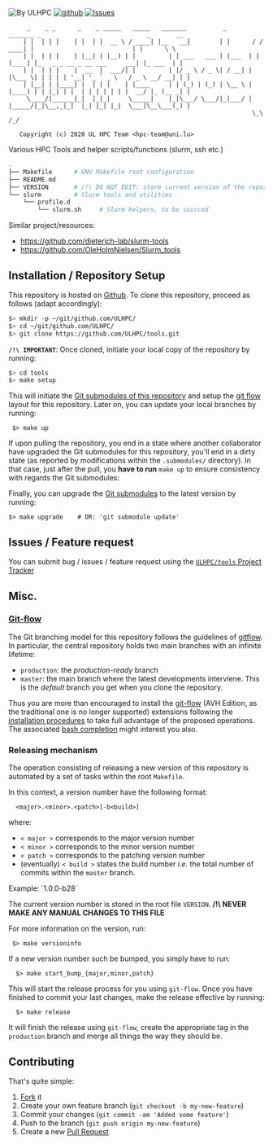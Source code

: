 ![By ULHPC](https://img.shields.io/badge/by-ULHPC-blue.svg) [![github](https://img.shields.io/badge/git-github-lightgray.svg)](https://github.com/ULHPC/tools) [![Issues](https://img.shields.io/badge/issues-github-green.svg)](https://github.com/ULHPC/tools/issues)

         _    _ _      _    _ _____   _____   _______          _        _______ _                             _       __
        | |  | | |    | |  | |  __ \ / ____| |__   __|        | |      / / ____| |                           | |      \ \
        | |  | | |    | |__| | |__) | |         | | ___   ___ | |___  | | (___ | |_   _ _ __ _ __ ___     ___| |_ ___  | |
        | |  | | |    |  __  |  ___/| |         | |/ _ \ / _ \| / __| | |\___ \| | | | | '__| '_ ` _ \   / _ \ __/ __| | |
        | |__| | |____| |  | | |    | |____     | | (_) | (_) | \__ \ | |____) | | |_| | |  | | | | | | |  __/ |_ (__ _| |
         \____/|______|_|  |_|_|     \_____|    |_|\___/ \___/|_|___/ | |_____/|_|\__,_|_|  |_| |_| |_|  \___|\__\___(_) |
                                                                       \_\                                            /_/

       Copyright (c) 2020 UL HPC Team <hpc-team@uni.lu>

Various HPC Tools and helper scripts/functions (slurm, ssh etc.)

```bash
.
├── Makefile      # GNU Makefile root configuration
├── README.md
├── VERSION       # /!\ DO NOT EDIT: store current version of the repository
└── slurm         # Slurm tools and utilities
    └── profile.d
        └── slurm.sh     # Slurm helpers, to be sourced
```

Similar project/resources:

* <https://github.com/dieterich-lab/slurm-tools>
* <https://github.com/OleHolmNielsen/Slurm_tools>





## Installation / Repository Setup

This repository is hosted on [Github](https://github.com/ULHPC/tools).
To clone this repository, proceed as follows (adapt accordingly):

```bash
$> mkdir -p ~/git/github.com/ULHPC/
$> cd ~/git/github.com/ULHPC/
$> git clone https://github.com/ULHPC/tools.git
```

**`/!\ IMPORTANT`**: Once cloned, initiate your local copy of the repository by running:

```bash
$> cd tools
$> make setup
```

This will initiate the [Git submodules of this repository](.gitmodules) and setup the [git flow](https://www.atlassian.com/git/tutorials/comparing-workflows/gitflow-workflow) layout for this repository. Later on, you can update your local branches by running:

     $> make up

If upon pulling the repository, you end in a state where another collaborator have upgraded the Git submodules for this repository, you'll end in a dirty state (as reported by modifications within the `.submodules/` directory). In that case, just after the pull, you **have to run** `make up` to ensure consistency with regards the Git submodules:

Finally, you can upgrade the [Git submodules](.gitmodules) to the latest version by running:

    $> make upgrade    # OR: 'git submodule update'

## Issues / Feature request

You can submit bug / issues / feature request using the [`ULHPC/tools` Project Tracker](https://github.com/ULHPC/tools/issues)

## Misc.

### [Git-flow](https://github.com/petervanderdoes/gitflow-avh)

The Git branching model for this repository follows the guidelines of
[gitflow](http://nvie.com/posts/a-successful-git-branching-model/).
In particular, the central repository holds two main branches with an infinite lifetime:

* `production`: the *production-ready* branch
* `master`: the main branch where the latest developments interviene. This is the *default* branch you get when you clone the repository.

Thus you are more than encouraged to install the [git-flow](https://github.com/petervanderdoes/gitflow-avh) (AVH Edition, as the traditional one is no longer supported) extensions following the [installation procedures](https://github.com/petervanderdoes/gitflow-avh/wiki/Installation) to take full advantage of the proposed operations. The associated [bash completion](https://github.com/bobthecow/git-flow-completion) might interest you also.

### Releasing mechanism

The operation consisting of releasing a new version of this repository is automated by a set of tasks within the root `Makefile`.

In this context, a version number have the following format:

      <major>.<minor>.<patch>[-b<build>]

where:

* `< major >` corresponds to the major version number
* `< minor >` corresponds to the minor version number
* `< patch >` corresponds to the patching version number
* (eventually) `< build >` states the build number _i.e._ the total number of commits within the `master` branch.

Example: \`1.0.0-b28\`

The current version number is stored in the root file `VERSION`. __/!\ NEVER MAKE ANY MANUAL CHANGES TO THIS FILE__

For more information on the version, run:

     $> make versioninfo

If a new version number such be bumped, you simply have to run:

      $> make start_bump_{major,minor,patch}

This will start the release process for you using `git-flow`.
Once you have finished to commit your last changes, make the release effective by running:

      $> make release

It will finish the release using `git-flow`, create the appropriate tag in the `production` branch and merge all things the way they should be.

## Contributing

That's quite simple:

1. [Fork](https://help.github.com/articles/fork-a-repo/) it
2. Create your own feature branch (`git checkout -b my-new-feature`)
3. Commit your changes (`git commit -am 'Added some feature'`)
4. Push to the branch (`git push origin my-new-feature`)
5. Create a new [Pull Request](https://help.github.com/articles/using-pull-requests/)
